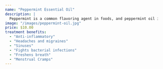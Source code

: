 ```yaml
---
name: "Peppermint Essential Oil"
description: |
  Peppermint is a common flavoring agent in foods, and peppermint oil is used to create a pleasant fragrance in soaps and cosmetics.
image: "/images/peppermint-oil.jpg"
price: $10.00
treatment benefits:
  - "Anti-inflammatory"
  - "Headaches and migraines"
  - "Sinuses"
  - "Fights bacterial infections"
  - "Freshens breath"
  - "Menstrual Cramps"
---
```

